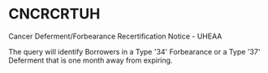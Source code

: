 # CNCRCRTUH
Cancer Deferment/Forbearance Recertification Notice - UHEAA

The query will identify Borrowers in a Type '34' Forbearance or a Type '37' Deferment that is one month away from expiring.
